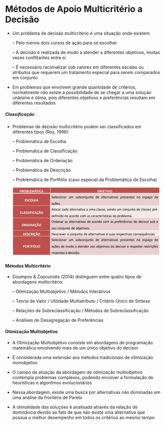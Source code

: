 # Métodos de Apoio Multicritério a Decisão


- Um problema de decisão multicritério é uma situação onde existem:

  – Pelo menos dois cursos de ação para se escolher
  
  – A decisão é realizada de modo a atender a diferentes objetivos, muitas vezes conflitantes entre si

  – É necessário racionalizar sob valores em diferentes escalas ou atributos que requerem um tratamento especial para serem comparados em conjunto
  
- Em problemas que envolvem grande quantidade de critérios, normalmente não existe a possibilidade de se chegar a uma solução unânime e ótima, pois diferentes objetivos e preferências resultam em diferentes resultados

##### Classificação

- Problemas de decisão multicritério podem ser classificados em diferentes tipos (Roy, 1996):

  – Problemática de Escolha
  
  – Problemática de Classificação
  
  – Problemática de Ordenação
  
  – Problemática de Descrição
  
  – Problemática de Portfólio (caso especial da Problemática de Escolha)
  
  <img src=".assets/Multiclassi.jpg">

#### Métodos Multicritério

- Doumpos & Zopounidis (2014) distinguem entre quatro tipos de abordagens multicritério:

  – Otimização Multiobjetivo / Métodos Interativos
  
  – Teoria de Valor / Utilidade Multiatributo / Critério Único de Síntese

  – Relações de Sobreclassificação / Métodos de Sobreclassificação

  – Análises de Desagregação de Preferências


#### Otimização Multiobjetivo

- A Otimização Multiobjetivo consiste em abordagens de programação matemática envolvendo mais de um único objetivo do decisor

- É considerada uma extensão aos métodos tradicionais de otimização monobjetivo

- O campo de atuação da abordagem de otimização multiobjetivo contempla problemas complexos, podendo envolver a formulação de heurísticas e algoritmos evolucionários

- Nessa abordagem, existe uma busca por alternativas não dominadas em uma análise da fronteira de Pareto

- A otimalidade das soluções é analisada através da relação de dominância devido ao fato de que não existe uma alternativa que possua o melhor desempenho em todos os critérios ao mesmo tempo
